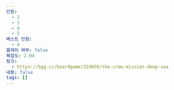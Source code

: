 ```yaml
---
인원:
  - 2
  - 3
  - 4
  - 5
베스트 인원:
  - 4
플레이 여부: false
복잡도: 2.04
링크:
  - https://bgg.cc/boardgame/324856/the-crew-mission-deep-sea
내용: false
tags: []
---
```

